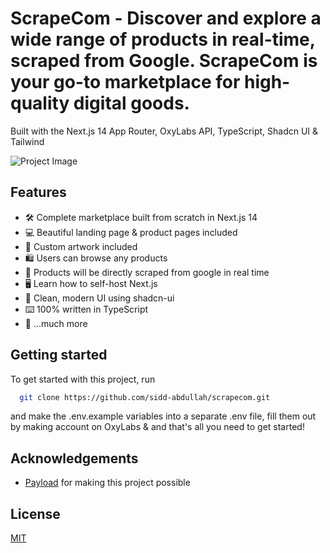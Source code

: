 # ScrapeCom - Discover and explore a wide range of products in real-time, scraped from Google. ScrapeCom is your go-to marketplace for high-quality digital goods.

Built with the Next.js 14 App Router, OxyLabs API, TypeScript, Shadcn UI & Tailwind

![Project Image](https://github.com/sidd-abdullah/scrapecom/blob/main/public/thumbnail.png)

## Features

- 🛠️ Complete marketplace built from scratch in Next.js 14
- 💻 Beautiful landing page & product pages included
- 🎨 Custom artwork included
- 🛍️ Users can browse any products
- 🛒 Products will be directly scraped from google in real time
- 🖥️ Learn how to self-host Next.js
- 🌟 Clean, modern UI using shadcn-ui
- ⌨️ 100% written in TypeScript
- 🎁 ...much more

## Getting started

To get started with this project, run

```bash
  git clone https://github.com/sidd-abdullah/scrapecom.git
```

and make the .env.example variables into a separate .env file, fill them out by making account on OxyLabs & and that's all you need to get started!


## Acknowledgements

- [Payload](https://github.com/oxylabs) for making this project possible

## License

[MIT](https://choosealicense.com/licenses/mit/)
